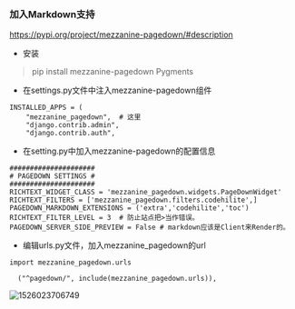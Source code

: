 ### 加入Markdown支持

https://pypi.org/project/mezzanine-pagedown/#description

- 安装

> pip install mezzanine-pagedown Pygments

- 在settings.py文件中注入mezzanine-pagedown组件

```
INSTALLED_APPS = (
    "mezzanine_pagedown",  # 这里
    "django.contrib.admin",
    "django.contrib.auth",
```

- 在setting.py中加入mezzanine-pagedown的配置信息

```
#####################
# PAGEDOWN SETTINGS #
#####################
RICHTEXT_WIDGET_CLASS = 'mezzanine_pagedown.widgets.PageDownWidget'
RICHTEXT_FILTERS = ['mezzanine_pagedown.filters.codehilite',]
PAGEDOWN_MARKDOWN_EXTENSIONS = ('extra','codehilite','toc')
RICHTEXT_FILTER_LEVEL = 3  # 防止站点把>当作错误。
PAGEDOWN_SERVER_SIDE_PREVIEW = False # markdown应该是Client来Render的。
```

- 编辑urls.py文件，加入mezzanine_pagedown的url

```
import mezzanine_pagedown.urls
  
  ("^pagedown/", include(mezzanine_pagedown.urls)),
```

![1526023706749](C:\Users\geekview\AppData\Local\Temp\1526023706749.png)